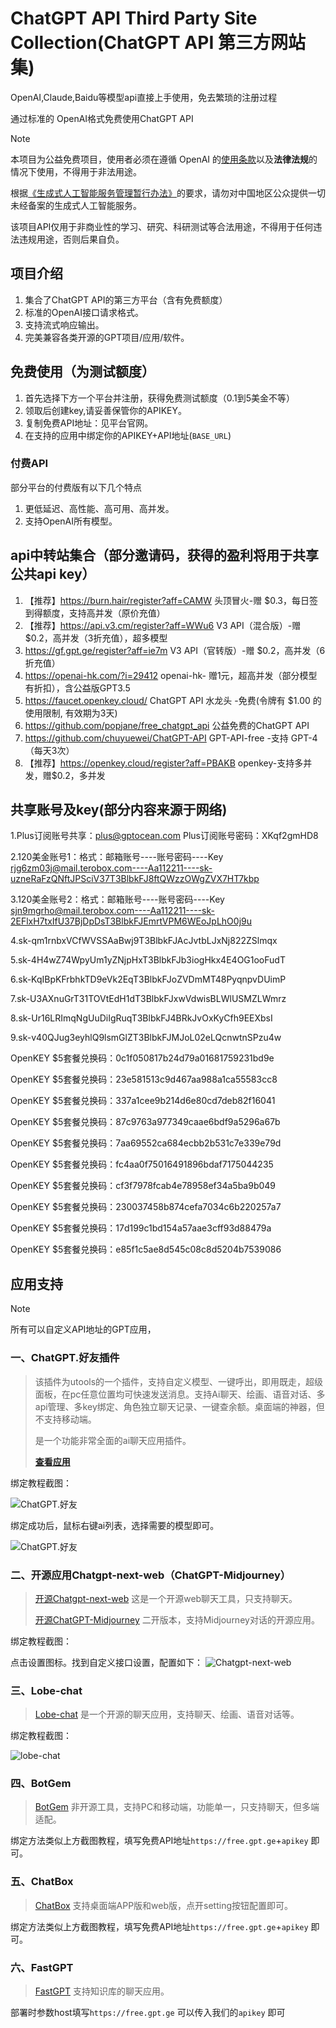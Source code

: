 # ChatGPT API Third Party Site Collection(ChatGPT API 第三方网站集)
OpenAI,Claude,Baidu等模型api直接上手使用，免去繁琐的注册过程

通过标准的 OpenAI格式免费使用ChatGPT API


> [!NOTE]
> 本项目为公益免费项目，使用者必须在遵循 OpenAI 的[使用条款](https://openai.com/policies/terms-of-use)以及**法律法规**的情况下使用，不得用于非法用途。
> 
> 根据[《生成式人工智能服务管理暂行办法》](http://www.cac.gov.cn/2023-07/13/c_1690898327029107.htm)的要求，请勿对中国地区公众提供一切未经备案的生成式人工智能服务。
>
> 该项目API仅用于非商业性的学习、研究、科研测试等合法用途，不得用于任何违法违规用途，否则后果自负。

## 项目介绍
1. 集合了ChatGPT API的第三方平台（含有免费额度）
2. 标准的OpenAI接口请求格式。
3. 支持流式响应输出。
4. 完美兼容各类开源的GPT项目/应用/软件。

## 免费使用（为测试额度）

1. 首先选择下方一个平台并注册，获得免费测试额度（0.1到5美金不等）
2. 领取后创建key,请妥善保管你的APIKEY。
3. 复制免费API地址：见平台官网。
4. 在支持的应用中绑定你的APIKEY+API地址(`BASE_URL`)


### 付费API
部分平台的付费版有以下几个特点
1. 更低延迟、高性能、高可用、高并发。
2. 支持OpenAI所有模型。

## api中转站集合（部分邀请码，获得的盈利将用于共享公共api key）
1.  【推荐】https://burn.hair/register?aff=CAMW 头顶冒火-赠 $0.3，每日签到得额度，支持高并发（原价充值）
2. 【推荐】https://api.v3.cm/register?aff=WWu6  V3 API（混合版）-赠 $0.2，高并发（3折充值），超多模型
3.   https://gf.gpt.ge/register?aff=ie7m    V3 API（官转版）-赠 $0.2，高并发（6折充值）
4.   https://openai-hk.com/?i=29412      openai-hk- 赠1元，超高并发（部分模型有折扣），含公益版GPT3.5
5.   https://faucet.openkey.cloud/     ChatGPT API 水龙头 -免费(令牌有 $1.00 的使用限制, 有效期为3天)
6.   https://github.com/popjane/free_chatgpt_api   公益免费的ChatGPT API
7.   https://github.com/chuyuewei/ChatGPT-API   GPT-API-free  -支持 GPT-4（每天3次）
8.   【推荐】https://openkey.cloud/register?aff=PBAKB    openkey-支持多并发，赠$0.2，多并发
   
## 共享账号及key(部分内容来源于网络)
1.Plus订阅账号共享：plus@gptocean.com Plus订阅账号密码：XKqf2gmHD8

2.120美金账号1：格式：邮箱账号----账号密码----Key rjg6zm03j@mail.terobox.com----Aa112211----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

3.120美金账号2：格式：邮箱账号----账号密码----Key sjn9mgrho@mail.terobox.com----Aa112211----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

4.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

5.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

6.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

7.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

8.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

9.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

OpenKEY $5套餐兑换码：0c1f050817b24d79a01681759231bd9e

OpenKEY $5套餐兑换码：23e581513c9d467aa988a1ca55583cc8

OpenKEY $5套餐兑换码：337a1cee9b214d6e80cd7deb82f16041

OpenKEY $5套餐兑换码：87c9763a977349caae6bdf9a5296a67b

OpenKEY $5套餐兑换码：7aa69552ca684ecbb2b531c7e339e79d

OpenKEY $5套餐兑换码：fc4aa0f75016491896bdaf7175044235

OpenKEY $5套餐兑换码：cf3f7978fcab4e78958ef34a5ba9b049

OpenKEY $5套餐兑换码：230037458b874cefa7034c6b220257a7

OpenKEY $5套餐兑换码：17d199c1bd154a57aae3cff93d88479a

OpenKEY $5套餐兑换码：e85f1c5ae8d545c08c8d5204b7539086
## 应用支持

> [!NOTE]
> 所有可以自定义API地址的GPT应用，


### 一、ChatGPT.好友插件

> 该插件为utools的一个插件，支持自定义模型、一键呼出，即用既走，超级面板，在pc任意位置均可快速发送消息。支持Ai聊天、绘画、语音对话、多api管理、多key绑定、角色独立聊天记录、一键查余额。桌面端的神器，但不支持移动端。
>
> 是一个功能非常全面的ai聊天应用插件。
> 
> [ **查看应用**](https://u.tools/plugins/detail/ChatGPT.%E5%A5%BD%E5%8F%8B/)

绑定教程截图：

![ChatGPT.好友](./images/free_utools.png)

绑定成功后，鼠标右键ai列表，选择需要的模型即可。

![ChatGPT.好友](./images/free_utools1.png)

### 二、开源应用Chatgpt-next-web（ChatGPT-Midjourney）

> [开源Chatgpt-next-web](https://github.com/ChatGPTNextWeb/ChatGPT-Next-Web) 这是一个开源web聊天工具，只支持聊天。
> 
> [开源ChatGPT-Midjourney](https://github.com/Licoy/ChatGPT-Midjourney) 二开版本，支持Midjourney对话的开源应用。

绑定教程截图：

点击设置图标。找到自定义接口设置，配置如下：
![Chatgpt-next-web](./images/free_chatgpt-next-web.png)

### 三、Lobe-chat

> [Lobe-chat](https://github.com/lobehub/lobe-chat) 是一个开源的聊天应用，支持聊天、绘画、语音对话等。

绑定教程截图：

![lobe-chat](./images/free_lobe-chat.png)

### 四、BotGem

> [BotGem](https://botgem.com/) 非开源工具，支持PC和移动端，功能单一，只支持聊天，但多端适配。

绑定方法类似上方截图教程，填写免费API地址`https://free.gpt.ge`+`apikey` 即可。

### 五、ChatBox

> [ChatBox](https://github.com/Bin-Huang/chatbox) 支持桌面端APP版和web版，点开setting按钮配置即可。

绑定方法类似上方截图教程，填写免费API地址`https://free.gpt.ge`+`apikey` 即可。

### 六、FastGPT

> [FastGPT](https://github.com/labring/FastGPT) 支持知识库的聊天应用。

部署时参数host填写`https://free.gpt.ge` 可以传入我们的`apikey` 即可

